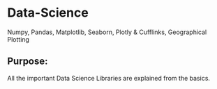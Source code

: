 # Data-Science
Numpy, Pandas, Matplotlib, Seaborn, Plotly & Cufflinks, Geographical Plotting

## Purpose:

All the important Data Science Libraries are explained from the basics.